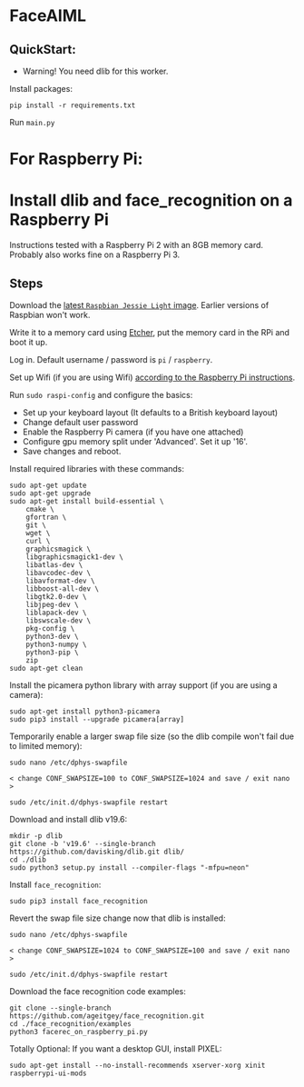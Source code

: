 # FaceAIML
## QuickStart:
* Warning! You need dlib for this worker.

Install packages:

```pip install -r requirements.txt```

Run ```main.py```

# For Raspberry Pi:
# Install dlib and face_recognition on a Raspberry Pi

Instructions tested with a Raspberry Pi 2 with an 8GB memory card. Probably also works fine on a Raspberry Pi 3.

## Steps

Download the [latest `Raspbian Jessie Light` image](https://www.raspberrypi.org/downloads/raspbian/). Earlier versions of Raspbian won't work.

Write it to a memory card using [Etcher](https://etcher.io/), put the memory card in the RPi and boot it up. 

Log in. Default username / password is `pi` / `raspberry`.

Set up Wifi (if you are using Wifi) [according to the Raspberry Pi instructions](https://www.raspberrypi.org/documentation/configuration/wireless/wireless-cli.md).

Run `sudo raspi-config` and configure the basics:
- Set up your keyboard layout (It defaults to a British keyboard layout)
- Change default user password
- Enable the Raspberry Pi camera (if you have one attached)
- Configure gpu memory split under 'Advanced'. Set it up '16'.
- Save changes and reboot.

Install required libraries with these commands:
```
sudo apt-get update
sudo apt-get upgrade
sudo apt-get install build-essential \
    cmake \
    gfortran \
    git \
    wget \
    curl \
    graphicsmagick \
    libgraphicsmagick1-dev \
    libatlas-dev \
    libavcodec-dev \
    libavformat-dev \
    libboost-all-dev \
    libgtk2.0-dev \
    libjpeg-dev \
    liblapack-dev \
    libswscale-dev \
    pkg-config \
    python3-dev \
    python3-numpy \
    python3-pip \
    zip
sudo apt-get clean
```

Install the picamera python library with array support (if you are using a camera):
```
sudo apt-get install python3-picamera
sudo pip3 install --upgrade picamera[array]
```

Temporarily enable a larger swap file size (so the dlib compile won't fail due to limited memory):
```
sudo nano /etc/dphys-swapfile

< change CONF_SWAPSIZE=100 to CONF_SWAPSIZE=1024 and save / exit nano >

sudo /etc/init.d/dphys-swapfile restart
```

Download and install dlib v19.6:
```
mkdir -p dlib
git clone -b 'v19.6' --single-branch https://github.com/davisking/dlib.git dlib/
cd ./dlib
sudo python3 setup.py install --compiler-flags "-mfpu=neon"
```

Install `face_recognition`:
```
sudo pip3 install face_recognition
```

Revert the swap file size change now that dlib is installed:
```
sudo nano /etc/dphys-swapfile

< change CONF_SWAPSIZE=1024 to CONF_SWAPSIZE=100 and save / exit nano >

sudo /etc/init.d/dphys-swapfile restart
```

Download the face recognition code examples:
```
git clone --single-branch https://github.com/ageitgey/face_recognition.git
cd ./face_recognition/examples
python3 facerec_on_raspberry_pi.py
```

Totally Optional: If you want a desktop GUI, install PIXEL:

```
sudo apt-get install --no-install-recommends xserver-xorg xinit raspberrypi-ui-mods
```